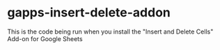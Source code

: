 gapps-insert-delete-addon
=========================

This is the code being run when you install the "Insert and Delete Cells" Add-on for Google Sheets
